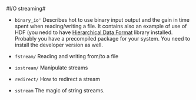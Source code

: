 #I/O streaming#

* `binary_io'` Describes hot to use binary input output and the gain
  in time spent when reading/writing a file. It contains also an
  example of use of HDF (you nedd to have [Hierarchical Data
  Format](https://www.hdfgroup.org/) library installed. Probably you
  have a precompiled package for your system. You need to install the
  developer version as well.
  
* `fstream/` Reading and writing from/to a file

* `iostream/` Manipulate streams

* `redirect/` How to redirect a stream

* `sstream` The magic of string streams.
